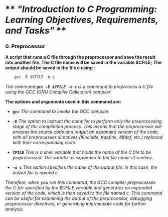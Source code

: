 # ** *"Introduction to C Programming: Learning Objectives, Requirements, and Tasks"* **



### 0. Preprocessor

**A script that runs a C file through the preprocessor and save the result into another file. The C file name will be saved in the variable $CFILE; The output should be saved in the file c using :**

```c
	gcc -E $CFILE -o c
```

*The command **`gcc -E $CFILE -o c`** is a command to preprocess a C file using the GCC (GNU Compiler Collection) compiler.*

**The options and arguments used in this command are:**

* **`gcc`** *The command to invoke the GCC compiler.*
* **`-E`** *The option to instruct the compiler to perform only the preprocessing stage of the compilation process. This means that the preprocessor will process the source code and output an expanded version of the code, with all preprocessor directives (#include, #define, #ifdef, etc.) replaced with their corresponding code.*
* **`CFILE`** *This is a shell variable that holds the name of the C file to be preprocessed. The variable is expanded to the file name at runtime.*

* **`-o c`** *This option specifies the name of the output file. In this case, the output file is named `c`*

*Therefore, when you run this command, the GCC compiler preprocesses the C file specified by the $CFILE variable and generates an expanded version of the code, which is then saved to the file named c. This command can be useful for examining the output of the preprocessor, debugging preprocessor directives, or generating intermediate code for further analysis.*
